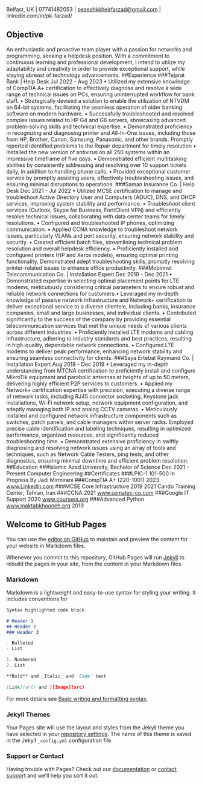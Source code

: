 Belfast, UK | 07741482053 | pezeshkkheirfarzad@gmail.com | linkedin.com/in/pk-farzad/

## Objective
An enthusiastic and proactive team player with a passion for networks and programming, seeking a helpdesk position. With a commitment to continuous learning and professional development, I intend to utilize my adaptability and creativity in order to provide exceptional support, while staying abreast of technology advancements.
##Experience
###Tejarat Bank | Help Desk
Jul 2022 - Aug 2023
• Utilized my extensive knowledge of CompTIA A+ certification to effectively diagnose and resolve a wide range of technical issues on PCs, ensuring uninterrupted workflow for bank staff.
• Strategically devised a solution to enable the utilization of NTVDM on 64-bit systems, facilitating the seamless operation of older banking software on modern hardware.
• Successfully troubleshooted and resolved complex issues related to HP G4 and G6 servers, showcasing advanced problem-solving skills and technical expertise.
• Demonstrated proficiency in recognizing and diagnosing printer and All-In-One issues, including those from HP, Brother, Canon, Samsung, Panasonic, and other brands. Promptly reported identified problems to the Repair department for timely resolution
• Installed the new version of antivirus on all 250 systems within an impressive timeframe of five days.
• Demonstrated efficient multitasking abilities by consistently addressing and resolving over 10 support tickets daily, in addition to handling phone calls.
• Provided exceptional customer service by promptly assisting users, effectively troubleshooting issues, and ensuring minimal disruptions to operations.
###Saman Insurance Co. | Help Desk
Dec 2021 - Jul 2022
• Utilized MCSE certification to manage and troubleshoot Active Directory User and Computers (ADUC), DNS, and DHCP services, improving system stability and performance.
• Troubleshoot client services (Outlook, Skype for Business, FortiClient VPN) and efficiently resolve technical issues, collaborating with data center teams for timely resolutions.
• Configured and troubleshooted IP phones, optimizing communication.
• Applied CCNA knowledge to troubleshoot network issues, particularly VLANs and port security, ensuring network stability and security.
• Created efficient batch files, streamlining technical problem resolution and overall helpdesk efficiency.
• Proficiently installed and configured printers (HP and Xerox models), ensuring optimal printing functionality. Demonstrated adept troubleshooting skills, promptly resolving printer-related issues to enhance office productivity.
###Mobinnet Telecommunication Co. | Installation Expert
Dec 2019 - Dec 2021
• Demonstrated expertise in selecting optimal placement points for LTE modems, meticulously considering critical parameters to ensure robust and reliable network connections for customers.• Leveraged my in-depth knowledge of passive network infrastructure and Network+ certification to deliver exceptional service to a diverse clientele, including banks, insurance companies, small and large businesses, and individual clients.
• Contributed significantly to the success of the company by providing essential telecommunication services that met the unique needs of various clients across different industries.
• Proficiently installed LTE modems and cabling infrastructure, adhering to industry standards and best practices, resulting in high-quality, dependable network connections.
• Configured LTE modems to deliver peak performance, enhancing network stability and ensuring seamless connectivity for clients.
###Saya Ertebat Raymand Co. | Installation Expert
Aug 2018 - Dec 2019
• Leveraged my in-depth understanding from MTCNA certification to proficiently install and configure MikroTik equipment and parabolic antennas at heights of up to 50 meters, delivering highly efficient P2P services to customers.
• Applied my Network+ certification expertise with precision, executing a diverse range of network tasks, including RJ45 connector socketing, Keystone jack installations, Wi-Fi network setup, network equipment configuration, and adeptly managing both IP and analog CCTV cameras.
• Meticulously installed and configured network infrastructure components such as switches, patch panels, and cable managers within server racks. Employed precise cable identification and labeling techniques, resulting in optimized performance, organized resources, and significantly reduced troubleshooting time.
• Demonstrated extensive proficiency in swiftly diagnosing and resolving network issues using an array of tools and techniques, such as Network Cable Testers, ping tests, and other diagnostics, ensuring minimal downtime and efficient problem resolution.
##Education
###Islamic Azad University, Bachelor of Science
Dec 2021 - Present
Computer Engineering
##Certificates
###LPIC-1 101-500
In Progress
By Jadi Mirmirani
###CompTIA A+ (220-1001)
2023
www.Linkedln.com
###MCSE Core Infrastructure 2019
2021
Cando Training Center, Tehran, Iran
###CCNA
2021
www.sematec-co.com
###Google IT Support
2020
www.coursera.org
###Advanced Python
www.maktabkhooneh.org
2019


## Welcome to GitHub Pages

You can use the [editor on GitHub](https://github.com/Farzad-Pezeshk-Kheir/CV/edit/main/docs/index.md) to maintain and preview the content for your website in Markdown files.

Whenever you commit to this repository, GitHub Pages will run [Jekyll](https://jekyllrb.com/) to rebuild the pages in your site, from the content in your Markdown files.

### Markdown

Markdown is a lightweight and easy-to-use syntax for styling your writing. It includes conventions for

```markdown
Syntax highlighted code block

# Header 1
## Header 2
### Header 3

- Bulleted
- List

1. Numbered
2. List

**Bold** and _Italic_ and `Code` text

[Link](url) and ![Image](src)
```

For more details see [Basic writing and formatting syntax](https://docs.github.com/en/github/writing-on-github/getting-started-with-writing-and-formatting-on-github/basic-writing-and-formatting-syntax).

### Jekyll Themes

Your Pages site will use the layout and styles from the Jekyll theme you have selected in your [repository settings](https://github.com/Farzad-Pezeshk-Kheir/CV/settings/pages). The name of this theme is saved in the Jekyll `_config.yml` configuration file.

### Support or Contact

Having trouble with Pages? Check out our [documentation](https://docs.github.com/categories/github-pages-basics/) or [contact support](https://support.github.com/contact) and we’ll help you sort it out.
